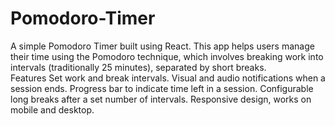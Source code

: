 # Pomodoro-Timer
A simple Pomodoro Timer built using React. This app helps users manage their time using the Pomodoro technique, which involves breaking work into intervals (traditionally 25 minutes), separated by short breaks.
<br>
Features
Set work and break intervals.
Visual and audio notifications when a session ends.
Progress bar to indicate time left in a session.
Configurable long breaks after a set number of intervals.
Responsive design, works on mobile and desktop.
